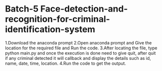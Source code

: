 # Batch-5 Face-detection-and-recognition-for-criminal-identification-system
1.Download the anaconda prompt
2.Open anaconda prompt and Give the location for the required file and Run the code.
3.After locating the file, type python main.py and once the execution is done need to give quit, after quit if any criminal detected it will callback and display the details such as id, name, date, time, location.
4.Run the code to get the output.
